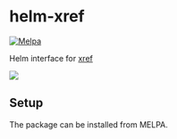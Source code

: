 helm-xref
============

[![Melpa](https://melpa.org/packages/helm-xref-badge.svg)](http://melpa.milkbox.net/#/helm-xref)

Helm interface for [xref](https://www.gnu.org/software/emacs/manual/html_node/emacs/Xref.html)

![](https://raw.githubusercontent.com/brotzeitmacher/helm-xref/master/helm-xref.png)

## Setup

The package can be installed from MELPA.


